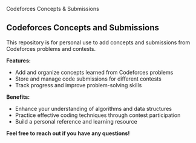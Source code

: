 <i class="fa fa-codeforces fa-lg"></i> Codeforces Concepts & Submissions
## Codeforces Concepts and Submissions

This repository is for personal use to add concepts and submissions from Codeforces problems and contests.

**Features:**

* Add and organize concepts learned from Codeforces problems
* Store and manage code submissions for different contests
* Track progress and improve problem-solving skills

**Benefits:**

* Enhance your understanding of algorithms and data structures
* Practice effective coding techniques through contest participation
* Build a personal reference and learning resource

**Feel free to reach out if you have any questions!**
